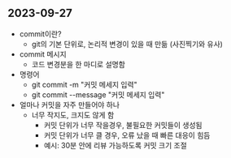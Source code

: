 ## 2023-09-27
- commit이란? 
  - git의 기본 단위로, 논리적 변경이 있을 때 만듦 (사진찍기와 유사)
- commit 메시지
  - 코드 변경분을 한 마디로 설명함
- 명령어
  - git commit -m "커밋 메세지 입력"
  - git commit --message "커밋 메세지 입력"
- 얼마나 커밋을 자주 만들어야 하나
  - 너무 작지도, 크지도 않게 함
    - 커밋 단위가 너무 작을경우, 불필요한 커밋들이 생성됨
    - 커밋 단위가 너무 클 경우, 오류 났을 때 빠른 대응이 힘듬
    - 예시: 30분 안에 리뷰 가능하도록 커밋 크기 조절
    